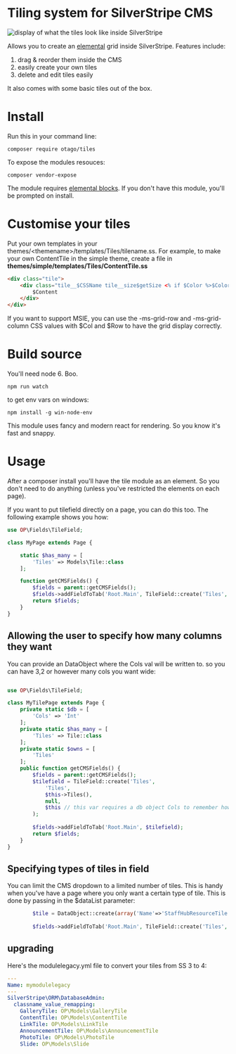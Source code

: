 # Tiling system for SilverStripe CMS

![display of what the tiles look like inside SilverStripe](images/preview.gif)

Allows you to create an [elemental](https://github.com/dnadesign/silverstripe-elemental) grid inside SilverStripe. Features include:

1. drag & reorder them inside the CMS
2. easily create your own tiles
3. delete and edit tiles easily

It also comes with some basic tiles out of the box. 

# Install 

Run this in your command line:
```
composer require otago/tiles

```

To expose the modules resouces:

```
composer vendor-expose
```


The module requires [elemental blocks](https://github.com/dnadesign/silverstripe-elemental). If you don't have this module, you'll be prompted on install.

# Customise your tiles

Put your own templates in your themes/\<themename\>/templates/Tiles/tilename.ss. For example,
to make your own ContentTile in the simple theme, create a file in 
**themes/simple/templates/Tiles/ContentTile.ss**

```html
<div class="tile">
	<div class="tile__$CSSName tile__size$getSize <% if $Color %>$Color<% end_if %>">
		$Content
	</div>
</div>
```

If you want to support MSIE, you can use the -ms-grid-row and -ms-grid-column CSS 
values with $Col and $Row to have the grid display correctly. 


# Build source

You'll need node 6. Boo.

```
npm run watch
```

to get env vars on windows:
```
npm install -g win-node-env
```

This module uses fancy and modern react for rendering. So you know it's fast and snappy.

# Usage

After a composer install you'll have the tile module as an element. So you don't need to do anything (unless you've restricted the elements on each page).

If you want to put tilefield directly on a page, you can do this too. The following example shows you how:

```php
use OP\Fields\TileField;

class MyPage extends Page {

	static $has_many = [
		'Tiles' => Models\Tile::class
	];

	function getCMSFields() {
		$fields = parent::getCMSFields();
		$fields->addFieldToTab('Root.Main', TileField::create('Tiles', 'Tiles'));
		return $fields;
	}
}
```
## Allowing the user to specify how many columns they want

You can provide an DataObject where the Cols val will be written to. so you can have 3,2 or however many cols you want wide:

```php

use OP\Fields\TileField;

class MyTilePage extends Page {
	private static $db = [
		'Cols' => 'Int'
	];
	private static $has_many = [
		'Tiles' => Tile::class
	];
	private static $owns = [
		'Tiles'
	];
	public function getCMSFields() {
		$fields = parent::getCMSFields();
		$tilefield = TileField::create('Tiles', 
			'Tiles',
			$this->Tiles(), 
			null, 
			$this // this var requires a db object Cols to remember how many cols it is wide
		);
		
		$fields->addFieldToTab('Root.Main', $tilefield);
		return $fields;
	}
}
```


## Specifying types of tiles in field

You can limit the CMS dropdown to a limited number of tiles. This is handy when you've have a page where you only want a certain type of tile. This is done by passing in the $dataList parameter: 

```php
		$tile = DataObject::create(array('Name'=>'StaffHubResourceTile', 'NiceName' => StaffHubResourceTile::functionGetNiceName()));
		
		$fields->addFieldToTab('Root.Main', TileField::create('Tiles', 'Tiles', ArrayList::create(array($tile))));
```

## upgrading

Here's the modulelegacy.yml file to convert your tiles from SS 3 to 4:
```yml
---
Name: mymodulelegacy
---
SilverStripe\ORM\DatabaseAdmin:
  classname_value_remapping:
    GalleryTile: OP\Models\GalleryTile
    ContentTile: OP\Models\ContentTile
    LinkTile: OP\Models\LinkTile
    AnnouncementTile: OP\Models\AnnouncementTile
    PhotoTile: OP\Models\PhotoTile
    Slide: OP\Models\Slide
```
